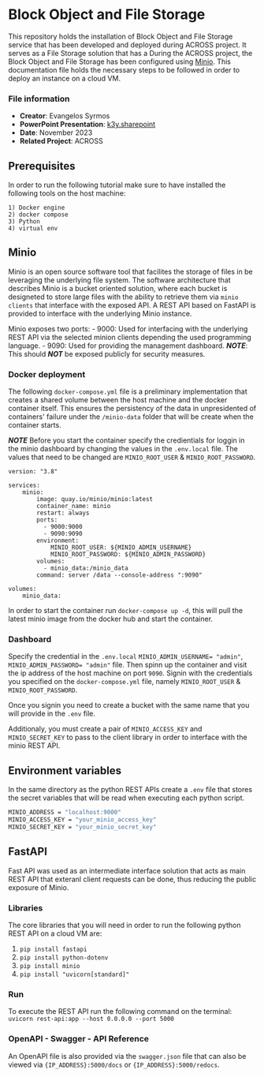 # Block Object and File Storage

This repository holds the installation of Block Object and File Storage service that has been developed and deployed during ACROSS project. It serves as a File Storage solution that has a 
During the ACROSS project, the Block Object and File Storage has been configured using [Minio](https://min.io/). This documentation file holds the necessary steps to be followed in order to deploy an instance on a cloud VM.

### File information

- **Creator**: Evangelos Syrmos
- **PowerPoint Presentation**: [k3y.sharepoint](https://k3ybggr.sharepoint.com/:p:/s/K3Y/EbIaXg0DTKNCmaOA_CNQ1m8BTKhnkVoaQ3H5XVzMJJPBDg?e=fEnJ8q)
- **Date**: November 2023
- **Related Project**: ACROSS

## Prerequisites

In order to run the following tutorial make sure to have installed the following tools on the host machine:

    1) Docker engine
    2) docker compose
    3) Python
    4) virtual env

## Minio

Minio is an open source software tool that facilites the storage of files in be leveraging the underlying file system.
The software architecture that describes Minio is a bucket oriented solution, where each bucket is designeted to store large files with the ability to retrieve them via `minio clients` that interface with the exposed API. A REST API based on FastAPI is provided to interface with the underlying Minio instance.

Minio exposes two ports: - 9000: Used for interfacing with the underlying REST API via the selected minion clients depending the used programming language. - 9090: Used for providing the management dashboard. **_NOTE_**: This should **_NOT_** be exposed publicly for security measures.

### Docker deployment

The following `docker-compose.yml` file is a preliminary implementation that creates a shared volume between the host machine and the docker container itself. This ensures the persistency of the data in unpresidented of containers' failure under the `/minio-data` folder that will be create when the container starts.

**_NOTE_**
Before you start the container specify the credientials for loggin in the minio dashboard by changing the values in the `.env.local` file. The values that need to be changed are `MINIO_ROOT_USER` & `MINIO_ROOT_PASSWORD`.

```docker
version: "3.8"

services:
    minio:
        image: quay.io/minio/minio:latest
        container_name: minio
        restart: always
        ports:
          - 9000:9000
          - 9090:9090
        environment:
            MINIO_ROOT_USER: ${MINIO_ADMIN_USERNAME}
            MINIO_ROOT_PASSWORD: ${MINIO_ADMIN_PASSWORD}
        volumes:
          - minio_data:/minio_data
        command: server /data --console-address ":9090"

volumes:
    minio_data:
```

In order to start the container run `docker-compose up -d`, this will pull the latest minio image from the docker hub and start the container.

### Dashboard

Specify the credential in the `.env.local` `MINIO_ADMIN_USERNAME= "admin"`, `MINIO_ADMIN_PASSWORD= "admin"` file.
Then spinn up the container and visit the ip address of the host machine on port `9090`. 
Signin with the credentials you specified on the `docker-compose.yml` file, namely `MINIO_ROOT_USER` & `MINIO_ROOT_PASSWORD`.

Once you signin you need to create a bucket with the same name that you will provide in the `.env` file.

Additionaly, you must create a pair of `MINIO_ACCESS_KEY` and `MINIO_SECRET_KEY` to pass to the client library in order to interface with the minio REST API.

## Environment variables

In the same directory as the python REST APIs create a `.env` file that stores the secret variables that will be read when executing each python script.

```bash
MINIO_ADDRESS = "localhost:9000"
MINIO_ACCESS_KEY = "your_minio_access_key"
MINIO_SECRET_KEY = "your_minio_secret_key"
```

## FastAPI

Fast API was used as an intermediate interface solution that acts as main REST API that exteranl client requests can be done, thus reducing the public exposure of Minio.

### Libraries

The core libraries that you will need in order to run the following python REST API on a cloud VM are:

1. `pip install fastapi`
2. `pip install python-dotenv`
3. `pip install minio`
4. `pip install "uvicorn[standard]"`

### Run

To execute the REST API run the following command on the terminal:
`uvicorn rest-api:app --host 0.0.0.0 --port 5000`

### OpenAPI - Swagger - API Reference

An OpenAPI file is also provided via the `swagger.json` file that can also be viewed via `{IP_ADDRESS}:5000/docs` or `{IP_ADDRESS}:5000/redocs`.